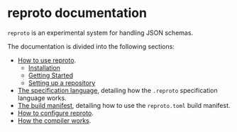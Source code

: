 # reproto documentation

`reproto` is an experimental system for handling JSON schemas.

The documentation is divided into the following sections:

 * [How to use reproto](usage.md).
   * [Installation](usage.md#installation)
   * [Getting Started](usage.md#getting-started)
   * [Setting up a repository](usage.md#setting-up-a-repository)
 * [The specification language], detailing how the `.reproto` specification language works.
 * [The build manifest], detailing how to use the `reproto.toml` build manifest.
 * [How to configure reproto](config.md).
 * [How the compiler works](compiler.md).

[The specification language]: spec.md
[The build manifest]: manifest.md
